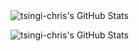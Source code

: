 
<img align="center" alt="tsingi-chris's GitHub Stats" src="https://github-readme-stats.vercel.app/api?username=akorkos&theme=tokyonight" />
<br />

<img align="center" alt="tsingi-chris's GitHub Stats" src="https://github-readme-stats.vercel.app/api/top-langs/?username=akorkos&theme=tokyonight&langs_count=3" /> <br />

